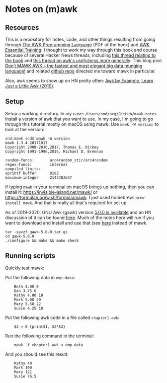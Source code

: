 # Notes on (m)awk

## Resources

This is a repository for notes, code, and other things resulting from going through [The AWK Programming Language](https://ia802309.us.archive.org/25/items/pdfy-MgN0H1joIoDVoIC7/The_AWK_Programming_Language.pdf) (PDF of the book) and [AWK Essential Training](https://daviddlevine.com/2014/05/announcing-the-release-of-awk-essential-training-at-lynda-com/). I thought to work my way through this book and course because of several Hacker News threads, including [this thread relating to the book](https://news.ycombinator.com/item?id=17140934) and [this thread on awk's usefulness more generally](https://news.ycombinator.com/item?id=17322412). This blog post [Don’t MAWK AWK – the fastest and most elegant big data munging language!](http://brenocon.com/blog/2009/09/dont-mawk-awk-the-fastest-and-most-elegant-big-data-munging-language/) and related [github repo](https://github.com/brendano/awkspeed) directed me toward mawk in particular.

Also, awk seems to show up on HN pretty often: [Awk by Example](https://news.ycombinator.com/item?id=20308865), [Learn Just a Little Awk (2010)](https://news.ycombinator.com/item?id=21101478).

## Setup

Setup a working directory. In my case: `/Users/snd/org/GitHub/mawk-notes`. Install a version of awk that you want to use. In my case, I'm going to go through this tutorial mostly on macOS using mawk. Use `mawk -W version` to look at the version:

    snd:mawk snd$ mawk -W version
    mawk 1.3.4 20171017
    Copyright 2008-2016,2017, Thomas E. Dickey
    Copyright 1991-1996,2014, Michael D. Brennan

    random-funcs:       arc4random_stir/arc4random
    regex-funcs:        internal
    compiled limits:
    sprintf buffer      8192
    maximum-integer     2147483647

If typing `mawk` in your terminal on macOS brings up nothing, then you can install it: https://invisible-island.net/mawk/ or https://formulae.brew.sh/formula/mawk. I just used homebrew: `brew install mawk`. And that is really all that's required for set up.

As of 2019-2020, GNU Awk (gawk) version [5.0.0 is available](https://lists.gnu.org/archive/html/info-gnu/2019-04/msg00002.html) and an HN discussion of it can be found [here](https://news.ycombinator.com/item?id=19671983). Much of the notes here will run if you want to download and install and use that (see [here](ftp://ftp.gnu.org/gnu/gawk) instead of mawk.

    tar -xpvzf gawk-5.0.0.tar.gz
    cd gawk-5.0.0
    ./configure && make && make check

## Running scripts

Quickly test mawk:

Put the following data in `emp.data`:

        Beth 4.00 0 
        Dan 3.75 0 
        Kathy 4.00 10 
        Mark 5.00 20 
        Mary 5.50 22 
        Susie 4.25 18

Put the following awk code in a file called `chapter1.awk`:

        $3 > 0 {print$1, $2*$3}

Run the following command in the terminal:

        mawk -f chapter1.awk < emp.data

And you should see this result:

        Kathy 40
        Mark 100
        Mary 121
        Susie 76.5

